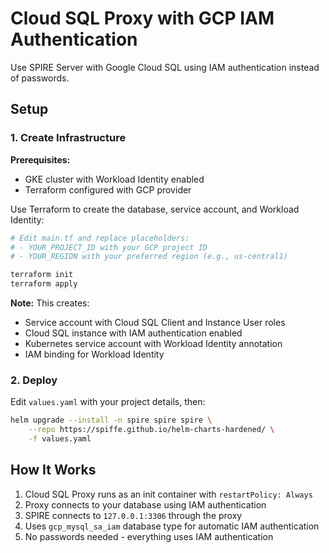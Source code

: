 # Cloud SQL Proxy with GCP IAM Authentication

Use SPIRE Server with Google Cloud SQL using IAM authentication instead of passwords.

## Setup

### 1. Create Infrastructure

**Prerequisites:**
- GKE cluster with Workload Identity enabled
- Terraform configured with GCP provider

Use Terraform to create the database, service account, and Workload Identity:

```bash
# Edit main.tf and replace placeholders:
# - YOUR_PROJECT_ID with your GCP project ID
# - YOUR_REGION with your preferred region (e.g., us-central1)

terraform init
terraform apply
```

**Note:** This creates:
- Service account with Cloud SQL Client and Instance User roles
- Cloud SQL instance with IAM authentication enabled
- Kubernetes service account with Workload Identity annotation
- IAM binding for Workload Identity

### 2. Deploy

Edit `values.yaml` with your project details, then:

```bash
helm upgrade --install -n spire spire spire \
    --repo https://spiffe.github.io/helm-charts-hardened/ \
    -f values.yaml
```

## How It Works

1. Cloud SQL Proxy runs as an init container with `restartPolicy: Always`
2. Proxy connects to your database using IAM authentication
3. SPIRE connects to `127.0.0.1:3306` through the proxy
4. Uses `gcp_mysql_sa_iam` database type for automatic IAM authentication
5. No passwords needed - everything uses IAM authentication 